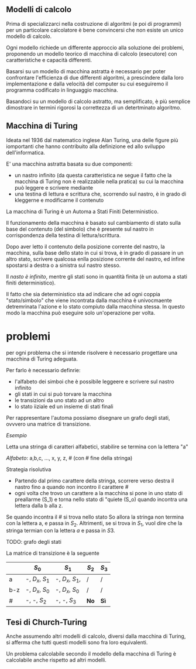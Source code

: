 ## Modelli di calcolo

Prima di specializzarci nella costruzione di algoritmi (e poi di programmi) per un particolare calcolatore è bene convincersi che non esiste un unico modello di calcolo.

Ogni modello richiede un differente approccio alla soluzione dei problemi, proponendo un modello teorico di macchina di calcolo (esecutore) con caratteristiche e capacità differenti.

Basarsi su un modello di macchina astratta è necessario per poter confrontare l'efficienza di due differenti algoritmi, a prescindere dalla loro implementazione e dalla velocità del computer su cui eseguiremo il programma codificato in linguaggio macchina.

Basandoci su un modello di calcolo astratto, ma semplificato, è più semplice dimostrare in termini rigorosi la correttezza di un detertminato algoritmo.

## Macchina di Turing

Ideata nel 1936 dal matematico inglese Alan Turing, una delle figure più iomportanti che hanno contribuito alla definizione ed allo sviluppo dell'informatica.

E' una macchina astratta basata su due componenti:

* un nastro infinito (da questa caratteristica ne segue il fatto che la macchina di Turing non è realizzabile nella pratica) su cui la macchina può leggere e scrivere mediante 
* una testina di lettura e scrittura che, scorrendo sul nastro, è in grado di kleggerne e modificarne il contenuto

La macchina di Turing è un Automa a Stati Finiti Deterministico.

Il funzionamento della macchina è basato sul cambiamento di stato sulla base del contenuto (del simbolo) che è presente sul nastro in corrispondenza della testina di lettura/scrittura.

Dopo aver letto il contenuto della posizione corrente del nastro, la macchina, sulla base dello stato in cui si trova, è in grado di passare in un altro stato, scrivere qualcosa enlla posizione corrente del nastro, ed infine spostarsi a destra o a sinistra sul nastro stesso.

Il *nasto è infinito*, mentre gli stati sono in quantità finita (è un automa a stati finiti deterministico).

Il fatto che sia deterministico sta ad indicare che ad ogni coppia "stato/simbolo" che viene incontrata dalla macchina è univocmaente detremrinata l'azione e lo stato compiuto dalla macchina stessa. In questo modo la macchina può eseguire solo un'operazione per volta.



# problemi

per ogni problema che si intende risolvere è necessario progettare una macchina di Turing adeguata.

Per farlo è necessario definrie:

* l'alfabeto dei simboi che è possibile leggeere e scrivere sul nastro infinito
* gli stati in cui si può torvare la macchina
* le transizioni da uno stato ad un altro
* lo stato iiziale ed un insieme di stati finali

Per rappresentare l'automa possiamo disegnare un grafo degli stati, ovvvero una matrice di transizione.

*Esempio*

Letta una stringa di caratteri alfabetici, stabilire se termina con la lettera "a"

*Alfabeto*: a,b,c, ..., x, y, z, # (con # fine della stringa)

Strategia risolutiva

* Partendo dal primo carattere della stringa, scorrere verso destra il nastro fino a quando non incontro il carattere #
* ogni volta che trovo un carattere a la macchina si pone in uno stato di preallarme (S_1) e torna nello stato di "quiete (S_o) quando incontra una lettera dalla b alla z.

Se quando incontra il # si trova nello stato So allora la stringa non termina con la lettera a, e passa in $S_2$. Altrimenti, se si trova in $S_1$, vuol dire che la stringa termian con la lettera *a* e passa in $S3$.

TODO: grafo degli stati

La matrice di transizione è la seguente

|   | $S_0$ | $S_1$ | $S_2$ | $S_3$ |
| - | ----- | ----- | ----- | ----- |
| a | -, $D_x$, $S_1$ | -, $D_x$, $S_1$, | / | / |
| b-z | -, $D_x$, $S_0$ | -, $D_x$, $S_0$ | / | / |
| # | -, -, $S_2$ | -, -, $S_3$ | **No** | **Sì** |

## Tesi di Church-Turing

Anche assumendo altri modelli di calcolo, diversi dalla macchina di Turing, si afferma che tutti questi modelli sono fra loro equivalenti.

Un problema calcolabile secondo il modello della macchina di Turing è calcolabile anche rispetto ad altri modelli.


